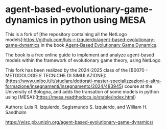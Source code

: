 # agent-based-evolutionary-game-dynamics in python using MESA

This is a fork of [the repository containing all the NetLogo models]:https://github.com/luis-r-izquierdo/agent-based-evolutionary-game-dynamics in the book [Agent-Based Evolutionary Game Dynamics](https://wisc.pb.unizin.org/agent-based-evolutionary-game-dynamics/).

The book is a free online guide to implement and analyze agent-based models within the framework of evolutionary game theory, using NetLogo

This fork has been realized by the 2024-2025 class of the [B0070 - METODOLOGIE E TECNICHE DI SIMULAZIONE]:(https://www.unibo.it/it/studiare/dottorati-master-specializzazioni-e-altra-formazione/insegnamenti/insegnamento/2024/483945) course at the University of Bologna, and adds the transation of some models in python using [MESA]:(https://mesa.readthedocs.io/stable/index.html)

Authors: Luis R. Izquierdo, Segismundo S. Izquierdo, and William H. Sandholm

https://wisc.pb.unizin.org/agent-based-evolutionary-game-dynamics/
